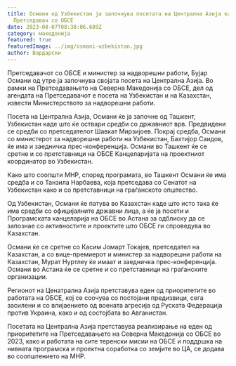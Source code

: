 ```yaml
---
title: Османи од Узбекистан ја започнува посетата на Централна Азија како
  Претседавач со ОБСЕ
date: 2023-08-07T08:38:06.689Z
category: македонија
featured: true
featuredImage: ../img/osmani-uzbekistan.jpg
author: Вардарски
---
```

<!--StartFragment-->

Претседавачот со ОБСЕ и министер за надворешни работи, Бујар Османи од утре ја започнува својата посета на Централна Азија. Во рамки на Претседавањето на Северна Македонија со ОБСЕ, дел од агендата на Претседавачот е посета на Узбекистан и на Казахстан, извести Министерството за надворешни работи.



<!--EndFragment--><!--StartFragment-->

Посета на Централна Азија, Османи ќе ја започне од Ташкент, Узбекистан каде што ќе оствари средби со државниот врв. Предвидени се средби со претседателот Шавкат Мирзијоев. Покрај средба, Османи со министерот за надворешни работи на Узбекистан, Бахтијор Саидов, ќе има и заедничка прес-конференција. Османи во Ташкент ќе се сретне и со претставници на ОБСЕ Канцеларијата на проектниот координатор во Узбекистан.

Како што соопшти МНР, според програмата, во Ташкент Османи ќе има средба и со Танзила Нарбаева, која претседава со Сенатот на Узбекистан како и со претставници на граѓанското општество.

Од Узбекистан, Османи ќе патува во Казахстан каде што исто така ќе има средби со официјалните државни лица, а ќе ја посети и Програмската канцеларија на ОБСЕ во Астана за одблиску да се запознае со активностите и проектите што ОБСЕ ги спроведува во Казахстан.

Османи ќе се сретне со Касим Јомарт Токајев, претседател на Казахстан, а со вице-премиерот и министер за надворешни работи на Казахстан, Мурат Нуртлеу ќе имаат и заедничка прес-конференција. Османи во Астана ќе се сретне и со претставници на граѓанските организации.

Регионот на Ценатрална Азија претставува еден од приоритетите во работата на ОБСЕ, кој се соочува со постојани предизвици, сега засилени и со влијаението од воената агресија од Руската Федерација против Украина, како и од состојбата во Авганистан.

Посетата на Централна Азија претставува реализирање на еден од приоритетите на Претседавањето на Северна Македонија со ОБСЕ во 2023, како и работата на сите теренски мисии на ОБСЕ и поддршка на нивната програмска и проектна соработка со земјите во ЦА, се додава во соопштението на МНР.



<!--EndFragment-->
